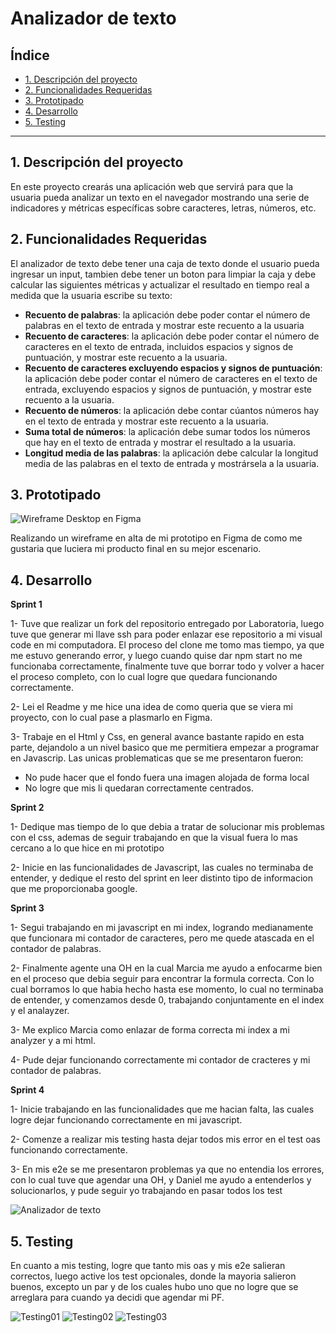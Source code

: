 # Analizador de texto

## Índice

* [1. Descripción del proyecto](#1-descripcion-del-proyecto)
* [2. Funcionalidades Requeridas](#2-funcionalidades-requeridas)
* [3. Prototipado](#3-prototipado)
* [4. Desarrollo](#4-Desarrollo)
* [5. Testing](#5-testing)

***

## 1. Descripción del proyecto

En este proyecto crearás una aplicación web que servirá para que la usuaria
pueda analizar un texto en el navegador mostrando una serie de indicadores y
métricas específicas sobre caracteres, letras, números, etc.

## 2. Funcionalidades Requeridas

El analizador de texto debe tener una caja de texto donde el usuario pueda 
ingresar un input, tambien debe tener un boton para limpiar la caja y debe 
calcular las siguientes métricas y actualizar el resultado en tiempo real 
a medida que la usuaria escribe su texto:

  - **Recuento de palabras**: la aplicación debe poder contar el número de
    palabras en el texto de entrada y mostrar este recuento a la usuaria
  - **Recuento de caracteres**: la aplicación debe poder contar el número de
    caracteres en el texto de entrada, incluidos espacios y signos de
    puntuación, y mostrar este recuento a la usuaria.
  - **Recuento de caracteres excluyendo espacios y signos de puntuación**:
    la aplicación debe poder contar el número de caracteres en el texto de
    entrada, excluyendo espacios y signos de puntuación, y mostrar este recuento
    a la usuaria.
  - **Recuento de números**: la aplicación debe contar cúantos números hay en
    el texto de entrada y mostrar este recuento a la usuaria.
  - **Suma total de números**: la aplicación debe sumar todos los números que
    hay en el texto de entrada y mostrar el resultado a la usuaria.
  - **Longitud media de las palabras**: la aplicación debe calcular la
    longitud media de las palabras en el texto de entrada y mostrársela a la usuaria.

## 3. Prototipado

![Wireframe Desktop en Figma]("https://i.imgur.com/kidGh9i.png")

Realizando un wireframe en alta de mi prototipo en Figma de como me gustaria que 
luciera mi producto final en su mejor escenario.

## 4. Desarrollo

**Sprint 1**

1- Tuve que realizar un fork del repositorio entregado por Laboratoria, luego 
tuve que generar mi llave ssh para poder enlazar ese repositorio a mi visual code
en mi computadora. El proceso del clone me tomo mas tiempo, ya que me estuvo 
generando error, y luego cuando quise dar npm start no me funcionaba correctamente,
finalmente tuve que borrar todo y volver a hacer el proceso completo, con lo cual 
logre que quedara funcionando correctamente.

2- Lei el Readme y me hice una idea de como queria que se viera mi proyecto, con
lo cual pase a plasmarlo en Figma.

3- Trabaje en el Html y Css, en general avance bastante rapido en esta parte,
dejandolo a un nivel basico que me permitiera empezar a programar en Javascrip.
Las unicas problematicas que se me presentaron fueron:
- No pude hacer que el fondo fuera una imagen alojada de forma local
- No logre que mis li quedaran correctamente centrados.

**Sprint 2**

1- Dedique mas tiempo de lo que debia a tratar de solucionar mis problemas con 
el css, ademas de seguir trabajando en que la visual fuera lo mas cercano a
lo que hice en mi prototipo

2- Inicie en las funcionalidades de Javascript, las cuales no terminaba de 
entender, y dedique el resto del sprint en leer distinto tipo de informacion
que me proporcionaba google.

**Sprint 3**

1- Segui trabajando en mi javascript en mi index, logrando medianamente que 
funcionara mi contador de caracteres, pero me quede atascada en el contador de 
palabras.

2- Finalmente agente una OH en la cual Marcia me ayudo a enfocarme bien en el 
proceso que debia seguir para encontrar la formula correcta. Con lo cual borramos
lo que habia hecho hasta ese momento, lo cual no terminaba de entender, y 
comenzamos desde 0, trabajando conjuntamente en el index y el analayzer.

3- Me explico Marcia como enlazar de forma correcta mi index a mi analyzer y a 
mi html. 

4- Pude dejar funcionando correctamente mi contador de cracteres y mi contador
de palabras.

**Sprint 4**

1- Inicie trabajando en las funcionalidades que me hacian falta, las cuales logre
dejar funcionando correctamente en mi javascript.

2- Comenze a realizar mis testing hasta dejar todos mis error en el test oas 
funcionando correctamente.

3- En mis e2e se me presentaron problemas ya que no entendia los errores, con lo 
cual tuve que agendar una OH, y Daniel me ayudo a entenderlos y solucionarlos, 
y pude seguir yo trabajando en pasar todos los test

![Analizador de texto]("https://i.imgur.com/rbeh0TL.png")

## 5. Testing

En cuanto a mis testing, logre que tanto mis oas y mis e2e salieran correctos, 
luego active los test opcionales, donde la mayoria salieron buenos, excepto un 
par y de los cuales hubo uno que no logre que se arreglara para cuando ya decidi
que agendar mi PF.

![Testing01]("https://i.imgur.com/GzQc7nd.png")
![Testing02]("https://i.imgur.com/3AhHOWw.png")
![Testing03]("https://i.imgur.com/WxUlIJn.png")
